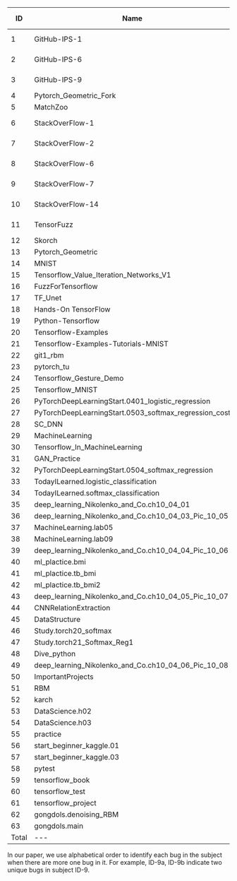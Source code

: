 | ID    | Name                                                  | source         | # Bugs |
| ----- | ----------------------------------------------------- | -------------- | ------ |
| 1     | GitHub-IPS-1                                          | existing study | 1      |
| 2     | GitHub-IPS-6                                          | existing study | 2      |
| 3     | GitHub-IPS-9                                          | existing study | 1      |
| 4     | Pytorch_Geometric_Fork                                | known          | 1      |
| 5     | MatchZoo                                              | known          | 1      |
| 6     | StackOverFlow-1                                       | existing study | 1      |
| 7     | StackOverFlow-2                                       | existing study | 1      |
| 8     | StackOverFlow-6                                       | existing study | 1      |
| 9     | StackOverFlow-7                                       | existing study | 2      |
| 10    | StackOverFlow-14                                      | existing study | 1      |
| 11    | TensorFuzz                                            | existing study | 3      |
| 12    | Skorch                                                | known          | 1      |
| 13    | Pytorch_Geometric                                     | known          | 1      |
| 14    | MNIST                                                 | known          | 1      |
| 15    | Tensorflow_Value_Iteration_Networks_V1                | known          | 1      |
| 16    | FuzzForTensorflow                                     | known          | 3      |
| 17    | TF_Unet                                               | known          | 1      |
| 18    | Hands-On TensorFlow                                   | unknown        | 1      |
| 19    | Python-Tensorflow                                     | unknown        | 1      |
| 20    | Tensorflow-Examples                                   | unknown        | 1      |
| 21    | Tensorflow-Examples-Tutorials-MNIST                   | unknown        | 1      |
| 22    | git1_rbm                                              | unknown        | 1      |
| 23    | pytorch_tu                                            | unknown        | 1      |
| 24    | Tensorflow_Gesture_Demo                               | unknown        | 1      |
| 25    | Tensorflow_MNIST                                      | unknown        | 1      |
| 26    | PyTorchDeepLearningStart.0401_logistic_regression     | unknown        | 1      |
| 27    | PyTorchDeepLearningStart.0503_softmax_regression_cost | unknown        | 1      |
| 28    | SC_DNN                                                | unknown        | 4      |
| 29    | MachineLearning                                       | unknown        | 1      |
| 30    | Tensorflow_In_MachineLearning                         | unknown        | 1      |
| 31    | GAN_Practice                                          | unknown        | 1      |
| 32    | PyTorchDeepLearningStart.0504_softmax_regression      | unknown        | 1      |
| 33    | TodayILearned.logistic_classification                 | unknown        | 1      |
| 34    | TodayILearned.softmax_classification                  | unknown        | 1      |
| 35    | deep_learning_Nikolenko_and_Co.ch10_04_01             | unknown        | 2      |
| 36    | deep_learning_Nikolenko_and_Co.ch10_04_03_Pic_10_05   | unknown        | 2      |
| 37    | MachineLearning.lab05                                 | unknown        | 1      |
| 38    | MachineLearning.lab09                                 | unknown        | 1      |
| 39    | deep_learning_Nikolenko_and_Co.ch10_04_04_Pic_10_06   | unknown        | 2      |
| 40    | ml_plactice.bmi                                       | unknown        | 1      |
| 41    | ml_plactice.tb_bmi                                    | unknown        | 1      |
| 42    | ml_plactice.tb_bmi2                                   | unknown        | 1      |
| 43    | deep_learning_Nikolenko_and_Co.ch10_04_05_Pic_10_07   | unknown        | 2      |
| 44    | CNNRelationExtraction                                 | unknown        | 1      |
| 45    | DataStructure                                         | unknown        | 2      |
| 46    | Study.torch20_softmax                                 | unknown        | 1      |
| 47    | Study.torch21_Softmax_Reg1                            | unknown        | 1      |
| 48    | Dive_python                                           | unknown        | 2      |
| 49    | deep_learning_Nikolenko_and_Co.ch10_04_06_Pic_10_08   | unknown        | 2      |
| 50    | ImportantProjects                                     | unknown        | 1      |
| 51    | RBM                                                   | unknown        | 1      |
| 52    | karch                                                 | unknown        | 1      |
| 53    | DataScience.h02                                       | unknown        | 1      |
| 54    | DataScience.h03                                       | unknown        | 1      |
| 55    | practice                                              | unknown        | 1      |
| 56    | start_beginner_kaggle.01                              | unknown        | 1      |
| 57    | start_beginner_kaggle.03                              | unknown        | 1      |
| 58    | pytest                                                | unknown        | 1      |
| 59    | tensorflow_book                                       | unknown        | 1      |
| 60    | tensorflow_test                                       | unknown        | 1      |
| 61    | tensorflow_project                                    | unknown        | 1      |
| 62    | gongdols.denoising_RBM                                | unknown        | 1      |
| 63    | gongdols.main                                         | unknown        | 1      |
| Total | ---                                                   | ---            | 79     |

In our paper, we use alphabetical order to identify each bug in the subject when there are more one bug in it. For example, ID-9a, ID-9b indicate two unique bugs in subject ID-9.
